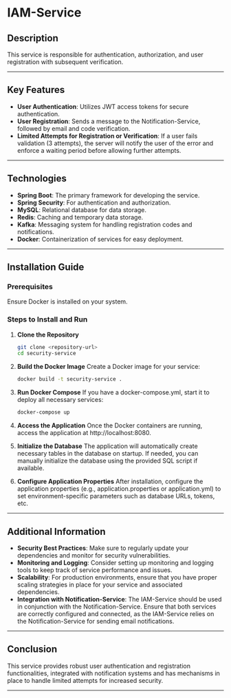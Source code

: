 # IAM-Service

## **Description**

This service is responsible for authentication, authorization, and user registration with subsequent verification.

---

## **Key Features**

- **User Authentication**: Utilizes JWT access tokens for secure authentication.
- **User Registration**: Sends a message to the Notification-Service, followed by email and code verification.
- **Limited Attempts for Registration or Verification**: If a user fails validation (3 attempts), the server will notify
  the user of the error and enforce a waiting period before allowing further attempts.

---

## **Technologies**

- **Spring Boot**: The primary framework for developing the service.
- **Spring Security**: For authentication and authorization.
- **MySQL**: Relational database for data storage.
- **Redis**: Caching and temporary data storage.
- **Kafka**: Messaging system for handling registration codes and notifications.
- **Docker**: Containerization of services for easy deployment.

---

## **Installation Guide**

### **Prerequisites**

Ensure Docker is installed on your system.

### **Steps to Install and Run**

1. **Clone the Repository**
   ```bash
   git clone <repository-url>
   cd security-service

2. **Build the Docker Image**
   Create a Docker image for your service:
   ```bash
   docker build -t security-service .
   
3. **Run Docker Compose**
      If you have a docker-compose.yml, start it to deploy all necessary services:
   ```bash
   docker-compose up

4. **Access the Application**
Once the Docker containers are running, access the application at http://localhost:8080.

5. **Initialize the Database**
The application will automatically create necessary tables in the database on startup. If needed, you can manually initialize the database using the provided SQL script if available.

6. **Configure Application Properties**
After installation, configure the application properties (e.g., application.properties or application.yml) to set environment-specific parameters such as database URLs, tokens, etc.

---

## **Additional Information**

- **Security Best Practices**: Make sure to regularly update your dependencies and monitor for security vulnerabilities.
- **Monitoring and Logging**: Consider setting up monitoring and logging tools to keep track of service performance and issues.
- **Scalability**: For production environments, ensure that you have proper scaling strategies in place for your service and associated dependencies.
- **Integration with Notification-Service**: The IAM-Service should be used in conjunction with the Notification-Service. Ensure that both services are correctly configured and connected, as the IAM-Service relies on the Notification-Service for sending email notifications.

---

## **Conclusion**

This service provides robust user authentication and registration functionalities, integrated with notification systems and has mechanisms in place to handle limited attempts for increased security.

---



